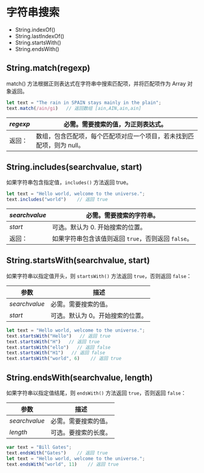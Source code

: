 # 字符串搜索

+ String.indexOf()
+ String.lastIndexOf()
+ String.startsWith()
+ String.endsWith()



## String.match(regexp)

match() 方法根据正则表达式在字符串中搜索匹配项，并将匹配项作为 Array 对象返回。

```js
let text = "The rain in SPAIN stays mainly in the plain";
text.match(/ain/gi)   // 返回数组 [ain,AIN,ain,ain]
```

| *regexp* | 必需。需要搜索的值，为正则表达式。                           |
| -------- | ------------------------------------------------------------ |
| 返回：   | 数组，包含匹配项，每个匹配项对应一个项目，若未找到匹配项，则为 null。 |

## String.includes(searchvalue, start)

如果字符串包含指定值，`includes()` 方法返回 true。

```js
let text = "Hello world, welcome to the universe.";
text.includes("world")    // 返回 true
```

| *searchvalue* | 必需。需要搜索的字符串。                            |
| ------------- | --------------------------------------------------- |
| *start*       | 可选。默认为 0. 开始搜索的位置。                    |
| 返回：        | 如果字符串包含该值则返回 `true`，否则返回 `false`。 |



## String.startsWith(searchvalue, start)

如果字符串以指定值开头，则 `startsWith()` 方法返回 `true`，否则返回 `false`：

| 参数          | 描述                             |
| ------------- | -------------------------------- |
| *searchvalue* | 必需。需要搜索的值。             |
| *start*       | 可选。默认为 0。开始搜索的位置。 |

```js
let text = "Hello world, welcome to the universe.";
text.startsWith("Hello")   // 返回 true
text.startsWith("H")   // 返回 true
text.startsWith("ello")   // 返回 false
text.startsWith("H1")   // 返回 false
text.startsWith("world", 6)    // 返回 true
```



## String.endsWith(searchvalue, length)

如果字符串以指定值结尾，则 `endsWith()` 方法返回 `true`，否则返回 `false`：

| 参数          | 描述                 |
| ------------- | -------------------- |
| *searchvalue* | 必需。需要搜索的值。 |
| *length*      | 可选。要搜索的长度。 |

```js
var text = "Bill Gates";
text.endsWith("Gates")    // 返回 true
let text = "Hello world, welcome to the universe.";
text.endsWith("world", 11)    // 返回 true
```





















